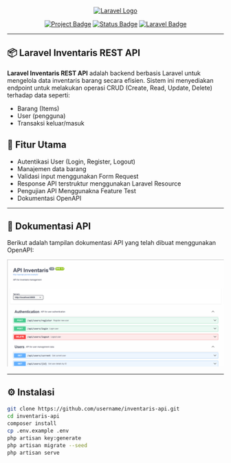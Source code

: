 <p align="center">
  <a href="https://laravel.com" target="_blank">
    <img src="https://raw.githubusercontent.com/laravel/art/master/logo-lockup/5%20SVG/2%20CMYK/1%20Full%20Color/laravel-logolockup-cmyk-red.svg" width="400" alt="Laravel Logo">
  </a>
</p>

<p align="center">
    <a href="#"><img src="https://img.shields.io/badge/Project-API%20Inventaris-blue" alt="Project Badge"></a>
    <a href="#"><img src="https://img.shields.io/badge/Status-Development-yellow" alt="Status Badge"></a>
    <a href="#"><img src="https://img.shields.io/badge/Laravel-Framework-red" alt="Laravel Badge"></a>
</p>

---

## 📦 Laravel Inventaris REST API

**Laravel Inventaris REST API** adalah backend berbasis Laravel untuk mengelola data inventaris barang secara efisien. Sistem ini menyediakan endpoint untuk melakukan operasi CRUD (Create, Read, Update, Delete) terhadap data seperti:

- Barang (Items)
- User (pengguna)
- Transaksi keluar/masuk

## 🚀 Fitur Utama

- Autentikasi User (Login, Register, Logout)
- Manajemen data barang
- Validasi input menggunakan Form Request
- Response API terstruktur menggunakan Laravel Resource
- Pengujian API Menggunakna Feature Test
- Dokumentasi OpenAPI

---

## 📘 Dokumentasi API

Berikut adalah tampilan dokumentasi API yang telah dibuat menggunakan OpenAPI:

![OpenAPI Screenshot](doc/Doc%20OpenAPI_Inventaris.png)

---

## ⚙️ Instalasi

```bash
git clone https://github.com/username/inventaris-api.git
cd inventaris-api
composer install
cp .env.example .env
php artisan key:generate
php artisan migrate --seed
php artisan serve
